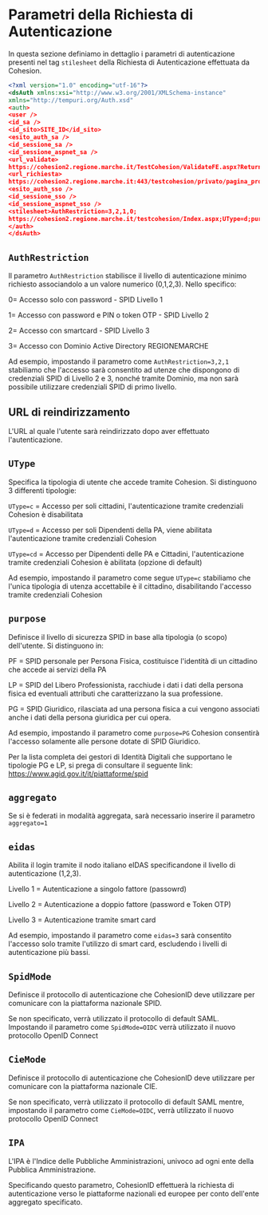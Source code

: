 # Parametri della Richiesta di Autenticazione
In questa sezione definiamo in dettaglio i parametri di autenticazione presenti nel tag `stilesheet` della Richiesta di Autenticazione effettuata da Cohesion.
```xml
<?xml version="1.0" encoding="utf-16"?>
<dsAuth xmlns:xsi="http://www.w3.org/2001/XMLSchema-instance"
xmlns="http://tempuri.org/Auth.xsd"
<auth>
<user />
<id_sa />
<id_sito>SITE_ID</id_sito>
<esito_auth_sa />
<id_sessione_sa />
<id_sessione_aspnet_sa />
<url_validate>
https://cohesion2.regione.marche.it/TestCohesion/ValidateFE.aspx?ReturnUrl=%2ftestcohesion%2fprivato%2fpagina_protetta.aspx</url_validate>
<url_richiesta>
https://cohesion2.regione.marche.it:443/testcohesion/privato/pagina_protetta.aspx</url_richiesta>
<esito_auth_sso />
<id_sessione_sso />
<id_sessione_aspnet_sso />
<stilesheet>AuthRestriction=3,2,1,0;
https://cohesion2.regione.marche.it/testcohesion/Index.aspx;UType=d;purpose=PG|PF|LP;aggregato=1;eidas=3;SpidMode=OIDC;CieMode=OIDC;IPA=c_000</stilesheet>
</auth>
</dsAuth>

```

## `AuthRestriction`
Il parametro `AuthRestriction` stabilisce il livello di autenticazione minimo richiesto associandolo a un valore numerico (0,1,2,3). Nello specifico:

0= Accesso solo con password - SPID Livello 1

1= Accesso con password e PIN o token OTP - SPID Livello 2

2= Accesso con smartcard - SPID Livello 3

3= Accesso con Dominio Active Directory REGIONEMARCHE

Ad esempio, impostando il parametro come
`AuthRestriction=3,2,1` stabiliamo che l'accesso sarà consentito ad utenze che dispongono di credenziali SPID di Livello 2 e 3, nonché tramite Dominio, ma non sarà possibile utilizzare credenziali SPID di primo livello.

## URL di reindirizzamento
L'URL al quale l'utente sarà reindirizzato dopo aver effettuato l'autenticazione.
## `UType`
Specifica la tipologia di utente che accede tramite Cohesion. Si distinguono 3 differenti tipologie:

`UType=c` = Accesso per soli cittadini, l'autenticazione tramite credenziali Cohesion è disabilitata

`UType=d` = Accesso per soli Dipendenti della PA, viene abilitata l'autenticazione tramite credenziali Cohesion

`UType=cd` = Accesso per Dipendenti delle PA e Cittadini, l'autenticazione tramite credenziali Cohesion è abilitata (opzione di default)

Ad esempio, impostando il parametro come segue `UType=c` stabiliamo che l'unica tipologia di utenza accettabile è il cittadino, disabilitando l'accesso tramite credenziali Cohesion


## `purpose`
Definisce il livello di sicurezza SPID in base alla tipologia (o scopo) dell'utente. Si distinguono in:

PF = SPID personale per Persona Fisica, costituisce l'identità di un cittadino che accede ai servizi della PA

LP = SPID del Libero Professionista, racchiude i dati i dati della persona fisica ed eventuali attributi che caratterizzano la sua professione.

PG = SPID Giuridico, rilasciata ad una persona fisica a cui vengono associati anche i dati della persona giuridica per cui opera.

Ad esempio, impostando il parametro come `purpose=PG` Cohesion consentirà l'accesso solamente alle persone dotate di SPID Giuridico.

Per la lista completa dei gestori di Identità Digitali che supportano le tipologie PG e LP, si prega di consultare il seguente link: https://www.agid.gov.it/it/piattaforme/spid

## `aggregato`
Se si è federati in modalità aggregata, sarà necessario inserire il parametro `aggregato=1`

## `eidas`
Abilita il login tramite il nodo italiano eIDAS specificandone il livello di autenticazione (1,2,3).

Livello 1 = Autenticazione a singolo fattore (passowrd)

Livello 2 = Autenticazione a doppio fattore (password e Token OTP)

Livello 3 = Autenticazione tramite smart card

Ad esempio, impostando il parametro come `eidas=3` sarà consentito l'accesso solo tramite l'utilizzo di smart card, escludendo i livelli di autenticazione più bassi.
## `SpidMode`
Definisce il protocollo di autenticazione che CohesionID deve utilizzare per comunicare con la piattaforma nazionale SPID. 

Se non specificato, verrà utilizzato il protocollo di default SAML. Impostando il parametro come `SpidMode=OIDC` verrà utilizzato il nuovo protocollo OpenID Connect 

## `CieMode`
Definisce il protocollo di autenticazione che CohesionID deve utilizzare per comunicare con la piattaforma nazionale CIE. 

Se non specificato, verrà utilizzato il protocollo di default SAML mentre, impostando il parametro come `CieMode=OIDC`, verrà utilizzato il nuovo protocollo OpenID Connect 

## `IPA`
L'IPA è l'Indice delle Pubbliche Amministrazioni, univoco ad ogni ente della Pubblica Amministrazione. 

Specificando questo parametro, CohesionID effettuerà la richiesta di autenticazione verso le piattaforme nazionali ed europee per conto dell'ente aggregato specificato.
